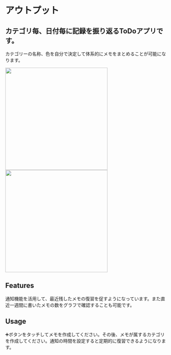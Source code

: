 
# アウトプット

## カテゴリ毎、日付毎に記録を振り返るToDoアプリです。
カテゴリーの名称、色を自分で決定して体系的にメモをまとめることが可能になります。

<img src="https://user-images.githubusercontent.com/55349093/82851856-1e188900-9f3c-11ea-91f6-92709b71129b.jpeg" height="320px"><img src="https://user-images.githubusercontent.com/55349093/82851865-2244a680-9f3c-11ea-9e7a-5a15c157217a.jpeg" height="320px">

## Features
 
 通知機能を活用して、最近残したメモの復習を促すようになっています。また直近一週間に書いたメモの数をグラフで確認することも可能です。
 

## Usage

➕ボタンをタッチしてメモを作成してください。その後、メモが属するカテゴリを作成してください。通知の時間を設定すると定期的に復習できるようになります。

